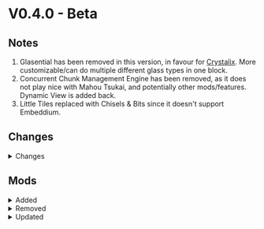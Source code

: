 # V0.4.0 - Beta

## Notes

1. Glasential has been removed in this version, in favour for [Crystalix](https://www.curseforge.com/minecraft/mc-mods/crystalix). More customizable/can do multiple different glass types in one block.
2. Concurrent Chunk Management Engine has been removed, as it does not play nice with Mahou Tsukai, and potentially other mods/features. Dynamic View is added back.
3. Little Tiles replaced with Chisels & Bits since it doesn't support Embeddium.

## Changes

<details>
<summary>Changes</summary>
- fixed Electric Fence from Mekanism Turrets & Fences
- Changed stats of turrets from Mekanism Turrets & Fences
- Added tooltips for Mekanism Turrets
- fixed default resourcepacks
- Changed Curvy Pipes settings
    - Curvy Pipes are more in line with mekanism stats
    - Curvy Pipe recipes modified
- Added hideitems.js to hide/remove unused/unneeded items from EMI
- Added new seeds for Irons Spellbooks materials. They are dropped from specific mobs rather than being crafted.
- Added new quests(FLoaBG; Welcome, Tips and Tricks)(Mobs; Kills)
- Changed Apothic Spawners modifier materials
- Attempt to balance mahou
- Setup server friendly ftbranks config

</details>

## Mods

<details>
<summary>Added</summary>
- Mekanism Weaponry
- Curvy Pipes
- Better Advancements
- Rechiseled
- Rechiseled: Chipped
- Nature's Aura
- Nature's Aura KubeJS
- Mahou Tsukai
- Luminax
- Crsytalix
- Dynamic View

</details>

<details>
<summary>Removed</summary>
- Glasential
- C2ME/Concurrent Chunk Management Engine
    - Doesn't play nice with Mahou Tsukai, possibly more mods/features.
- Not Enough Glyphs

</details>

<details>
<summary>Updated</summary>

</details>
